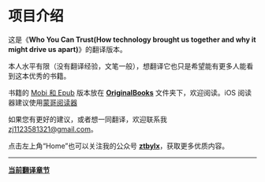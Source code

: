 # 项目介绍

这是《**Who You Can Trust(How technology brought us together and why it might drive us apart)**》的翻译版本。

本人水平有限（没有翻译经验，文笔一般），想翻译它也只是希望能有更多人能看到这本优秀的书籍。

书籍的 [Mobi 和 Epub](http://t.cn/EVcTA41) 版本放在 **[OriginalBooks](https://github.com/zj1123581321/WhoCanYouTrust_Translate/tree/master/OriginalBooks)** 文件夹下，欢迎阅读。iOS 阅读器建议使用[蒙哥阅读器](http://t.cn/EVcTuuR)

如果您有更好的建议，或者想一同翻译，欢迎联系我 zj1123581321@gmail.com。

点击左上角“Home”也可以关注我的公众号 **[ztbylx](http://markdown.lixingzhang.site/markdown/20190216/8tbVftvAfXlg.png?imageslim)**，获取更多优质内容。

---

[**当前翻译章节**](https://zj1123581321.github.io/WhoCanYouTrust_Translate/About/Schedule.html)



